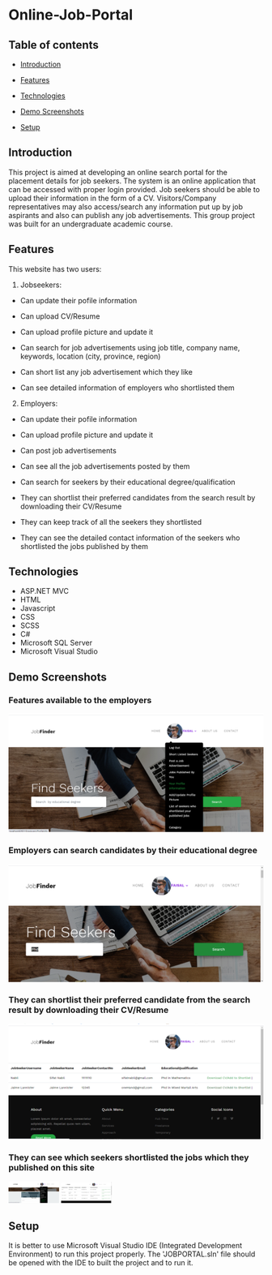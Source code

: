 # Online-Job-Portal

## Table of contents

* [Introduction](#introduction)

* [Features](#features)

* [Technologies](#technologies)

* [Demo Screenshots](#demo-screenshots)

* [Setup](#setup)

## Introduction

This project is aimed at developing an online search portal for the placement details for job seekers. The system is an online application that can be accessed with proper login provided. Job seekers should be able to upload their information in the form of a CV. Visitors/Company representatives may also access/search any information put up by job aspirants and also can publish any job advertisements. This group project was built for an undergraduate academic course.

## Features

This website has two users:

1. Jobseekers:

  * Can update their pofile information
  
  * Can upload CV/Resume
  
  * Can upload profile picture and update it

  * Can search for job advertisements using job title, company name, keywords, location (city, province, region)
  
  * Can short list any job advertisement which they like
  
  * Can see detailed information of employers who shortlisted them
  
2. Employers:

  * Can update their pofile information
  
  * Can upload profile picture and update it
  
  * Can post job advertisements
  
  * Can see all the job advertisements posted by them
  
  * Can search for seekers by their educational degree/qualification
  
  * They can shortlist their preferred candidates from the search result by downloading their CV/Resume
  
  * They can keep track of all the seekers they shortlisted
  
  * They can see the detailed contact information of the seekers who shortlisted the jobs published by them
  
  

  

  ## Technologies
  * ASP.NET MVC
  * HTML
  * Javascript
  * CSS
  * SCSS
  * C#
  * Microsoft SQL Server
  * Microsoft Visual Studio
  
  ## Demo Screenshots
  
<div> 
 
  <h3> Features available to the employers  </h3>

 <img src="DEMO_IMAGES/1.png">

 </div>


<div>

  <h3> Employers can search candidates by their educational degree</h3>
  
 <img src="DEMO_IMAGES/2.png">
 
 </div>
 

<div>
  <h3> They can shortlist their preferred candidate from the search result by downloading their CV/Resume </h3>
  
 <img src="DEMO_IMAGES/3.png">
 
 </div>

 
 <h3> They can see which seekers shortlisted the jobs which they published on this site </h3>
 
 
 <p float="left">
  <img src="DEMO_IMAGES/4.png" width="100" />
  <img src="DEMO_IMAGES/5.png" width="100" /> 
</p>



 


 
 ## Setup
 
It is better to use Microsoft Visual Studio IDE (Integrated Development Environment) to run this project properly. The 'JOBPORTAL.sln' file should be opened with the IDE to  built the project and to run it.
